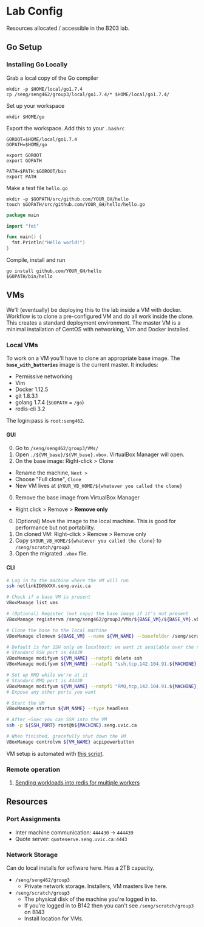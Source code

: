 Lab Config
=====
Resources allocated / accessible in the B203 lab.

## Go Setup

### Installing Go Locally
Grab a local copy of the Go compiler
```shell
mkdir -p $HOME/local/go1.7.4
cp /seng/seng462/group3/local/go1.7.4/* $HOME/local/go1.7.4/
```

Set up your workspace
```shell
mkdir $HOME/go
```

Export the workspace. Add this to your `.bashrc`
```shell
GOROOT=$HOME/local/go1.7.4
GOPATH=$HOME/go

export GOROOT
export GOPATH

PATH=$PATH:$GOROOT/bin
export PATH
```

Make a test file `hello.go`
```shell
mkdir -p $GOPATH/src/github.com/YOUR_GH/hello
touch $GOPATH/src/github.com/YOUR_GH/hello/hello.go
```
```go
package main

import "fmt"

func main() {
  fmt.Println("Hello world!")
}
```

Compile, install and run
```shell
go install github.com/YOUR_GH/hello
$GOPATH/bin/hello
```

## VMs
We'll (eventually) be deploying this to the lab inside a VM with docker. Workflow is to clone a pre-configured VM and do all work inside the clone. This creates a standard deployment environment. The master VM is a minimal installation of CentOS with networking, Vim and Docker installed.

### Local VMs
To work on a VM you'll have to clone an appropriate base image. The **`base_with_batteries`** image is the current master. It includes:
- Permissive networking
- Vim
- Docker 1.12.5
- git 1.8.3.1
- golang 1.7.4 (`$GOPATH` = `/go`)
- redis-cli 3.2

The login:pass is `root:seng462`.

#### GUI
0. Go to `/seng/seng462/group3/VMs/`
0. Open `./${VM_base}/${VM_base}.vbox`. VirtualBox Manager will open.
0. On the base image: Right-click > Clone
  - Rename the machine, `Next >`
  - Choose "Full clone", `Clone`
  - New VM lives at `$YOUR_VB_HOME/${whatever you called the clone}`
0. Remove the base image from VirtualBox Manager
  - Right click > Remove > **Remove only**
0. (Optional) Move the image to the local machine. This is good for performance but not portability.
  1. On cloned VM: Right-click > Remove > Remove only
  1. Copy `$YOUR_VB_HOME/${whatever you called the clone}` to `/seng/scratch/group3`
  1. Open the migrated `.vbox` file.

#### CLI
```sh
# Log in to the machine where the VM will run
ssh netlinkID@bXXX.seng.uvic.ca

# Check if a base VM is present
VBoxManage list vms

# (Optional) Register (not copy) the base image if it's not present
VBoxManage registervm /seng/seng462/group3/VMs/${BASE_VM}/${BASE_VM}.vbox

# Clone the base to the local machine
VBoxManage clonevm ${BASE_VM} --name ${VM_NAME} --basefolder /seng/scratch/group3 --register

# Default is for SSH only on localhost; we want it available over the network
# Standard SSH port is 44439
VBoxManage modifyvm ${VM_NAME} --natpf1 delete ssh
VBoxManage modifyvm ${VM_NAME} --natpf1 "ssh,tcp,142.104.91.${MACHINE},${SSH_PORT},,22"

# Set up RMQ while we're at it
# Standard RMQ port is 44430
VBoxManage modifyvm ${VM_NAME} --natpf1 "RMQ,tcp,142.104.91.${MACHINE},${RMQ_PORT},,${RMQ_PORT}"
# Expose any other ports you want

# Start the VM
VBoxManage startvm ${VM_NAME} --type headless

# After ~5sec you can SSH into the VM
ssh -p ${SSH_PORT} root@b${MACHINE}.seng.uvic.ca

# When finished, gracefully shut down the VM
VBoxManage controlvm ${VM_NAME} acpipowerbutton
```

VM setup is automated with [this script][gist-vm-setup].

### Remote operation
1. [Sending workloads into redis for multiple workers][gist-redis-loader]

## Resources

### Port Assignments
- Inter machine communication: `444430` -> `444439`
- Quote server: `quoteserve.seng.uvic.ca:4443`

### Network Storage
Can do local installs for software here. Has a 2TB capacity.
- `/seng/seng462/group3`
  - Private network storage. Installers, VM masters live here.
- `/seng/scratch/group3`
  - The physical disk of the machine you're logged in to.
  - If you're logged in to B142 then you can't see `/seng/scratch/group3` on B143
  - Install location for VMs.

[gist-vm-setup]: https://gist.github.com/trstephen/3705f3b99c43c2df58ab0e646c86019c
[gist-redis-loader]: https://gist.github.com/trstephen/77f3d7ae6a6d41e1839b0e33f9fefb32
